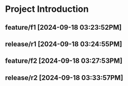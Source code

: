 # Project Introduction

## feature/f1 [2024-09-18 03:23:52PM]

## release/r1 [2024-09-18 03:24:55PM]

## feature/f2 [2024-09-18 03:27:53PM]

## release/r2 [2024-09-18 03:33:57PM]
